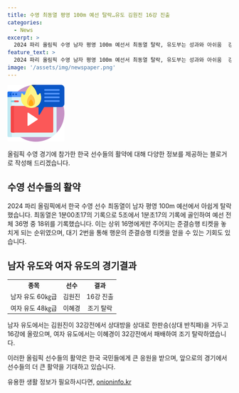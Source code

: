 ```yaml
---
title: 수영 최동열 평영 100m 예선 탈락…유도 김원진 16강 진출
categories:
  - News
excerpt: >
  2024 파리 올림픽 수영 남자 평영 100m 예선서 최동열 탈락, 유도부는 성과와 아쉬움  강원도청 소속 수영선수 최동열이 2024 파리 올림픽 평영 100m 예선에서 아쉽게 탈락했다. 1분00초17의 기록으로 18위에 그쳤으며, 준결승행 티켓을 놓치기도 했다. 한편으로는 남자 유도에서 김원진이 16강에 올라가는 성과를 거뒀지만, 여자 유도의 이혜경은 조기 탈락했다.
feature_text: >
  2024 파리 올림픽 수영 남자 평영 100m 예선서 최동열 탈락, 유도부는 성과와 아쉬움  강원도청 소속 수영선수 최동열이 2024 파리 올림픽 평영 100m 예선에서 아쉽게 탈락했다. 1분00초17의 기록으로 18위에 그쳤으며, 준결승행 티켓을 놓치기도 했다. 한편으로는 남자 유도에서 김원진이 16강에 올라가는 성과를 거뒀지만, 여자 유도의 이혜경은 조기 탈락했다.
image: '/assets/img/newspaper.png'
---
```


<p><img src="/assets/img/news.png" alt="rentncar 속보" /></p>

<p>올림픽 수영 경기에 참가한 한국 선수들의 활약에 대해 다양한 정보를 제공하는 블로거로 작성해 드리겠습니다.</p>

<h2 data-ke-size="size26">수영 선수들의 활약</h2>

<p data-ke-size="size16">2024 파리 올림픽에서 한국 수영 선수 최동열이 남자 평영 100m 예선에서 아쉽게 탈락했습니다. 최동열은 1분00초17의 기록으로 5조에서 1분초17의 기록에 골인하여 예선 전체 36명 중 18위를 기록했습니다. 이는 상위 16명에게만 주어지는 준결승행 티켓을 놓치게 되는 순위였으며, 대기 2번을 통해 행운의 준결승행 티켓을 얻을 수 있는 기회도 있습니다.</p>

<h2 data-ke-size="size26">남자 유도와 여자 유도의 경기결과</h2>

<table>
  <tbody>
    <tr>
      <td style="text-align: center; height: 17px;"><b>종목</b></td>
      <td style="text-align: center; height: 17px;"><b>선수</b></td>
      <td style="text-align: center; height: 17px;"><b>결과</b></td>
    </tr>
    <tr>
      <td style="text-align: center; height: 17px;">남자 유도 60㎏급</td>
      <td style="text-align: center; height: 17px;">김원진</td>
      <td style="text-align: center; height: 17px;">16강 진출</td>
    </tr>
    <tr>
      <td style="text-align: center; height: 17px;">여자 유도 48㎏급</td>
      <td style="text-align: center; height: 17px;">이혜경</td>
      <td style="text-align: center; height: 17px;">조기 탈락</td>
    </tr>
  </tbody>
</table>

<p data-ke-size="size16">남자 유도에서는 김원진이 32강전에서 상대방을 상대로 한판승(상대 반칙패)을 거두고 16강에 올랐으며, 여자 유도에서는 이혜경이 32강전에서 패배하여 조기 탈락하였습니다.</p>

<p>이러한 올림픽 선수들의 활약은 한국 국민들에게 큰 응원을 받으며, 앞으로의 경기에서 선수들의 더 큰 활약을 기대하고 있습니다.</p>
유용한 생활 정보가 필요하시다면, <a href="https://onioninfo.kr" rel="dofollow">onioninfo.kr</a>


